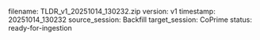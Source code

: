 filename: TLDR_v1_20251014_130232.zip
version: v1
timestamp: 20251014_130232
source_session: Backfill
target_session: CoPrime
status: ready-for-ingestion
